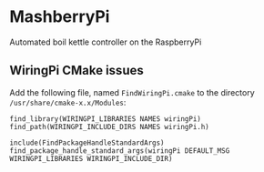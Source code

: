 # MashberryPi

Automated boil kettle controller on the RaspberryPi

## WiringPi CMake issues

Add the following file, named `FindWiringPi.cmake` to the directory 
`/usr/share/cmake-x.x/Modules`:

```
find_library(WIRINGPI_LIBRARIES NAMES wiringPi)
find_path(WIRINGPI_INCLUDE_DIRS NAMES wiringPi.h)

include(FindPackageHandleStandardArgs)
find_package_handle_standard_args(wiringPi DEFAULT_MSG WIRINGPI_LIBRARIES WIRINGPI_INCLUDE_DIR)
```
